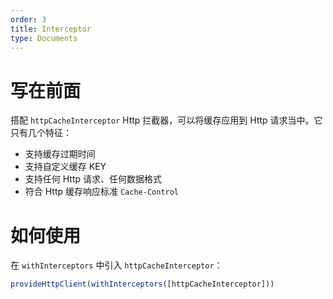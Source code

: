 ```yaml
---
order: 3
title: Interceptor
type: Documents
---
```


# 写在前面

搭配 `httpCacheInterceptor` Http 拦截器，可以将缓存应用到 Http 请求当中。它只有几个特征：

- 支持缓存过期时间
- 支持自定义缓存 KEY
- 支持任何 Http 请求、任何数据格式
- 符合 Http 缓存响应标准 `Cache-Control`

# 如何使用

在 `withInterceptors` 中引入 `httpCacheInterceptor`：

```ts
provideHttpClient(withInterceptors([httpCacheInterceptor]))
```
